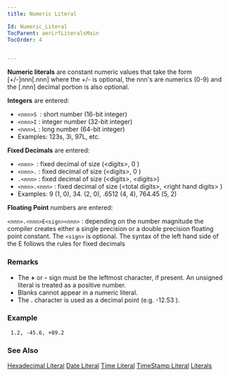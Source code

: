 ```yaml
---
title: Numeric Literal

Id: Numeric_Literal
TocParent: aerLrfLiteralsMain
TocOrder: 4


---
```


**Numeric literals** are constant numeric values that take the form [+/-]nnn[.nnn] where the +/- is optional, the nnn's are numerics (0-9) and the [.nnn] decimal portion is also optional. 

**Integers** are entered:

- <code>&lt;nnn&gt;S </code>: short number (16-bit integer)
- <code>&lt;nnn&gt;I</code> : integer number (32-bit integer)
- <code>&lt;nnn&gt;L</code> : long number (64-bit integer)
- Examples: 123s,
                3i, 97L, etc.

**Fixed Decimals** are entered:

- <code>&lt;nnn&gt; </code>: fixed decimal of size (&lt;digits&gt;, 0 )
- <code>&lt;nnn&gt;.</code> : fixed decimal of size (&lt;digits&gt;, 0 )
- <code>.&lt;nnn&gt;</code> : fixed decimal of size (&lt;digits&gt;, &lt;digits&gt;)
- <code>&lt;nnn&gt;.&lt;nnn&gt;</code> : fixed decimal of size (&lt;total digits&gt;, &lt;right hand digits&gt; )
- Examples: 9 (1, 0), 34. (2, 0), .6512 (4, 4),
                764.45 (5, 2)

**Floating Point** numbers are entered:

<code>&lt;nnn&gt;.&lt;nnn&gt;E&lt;sign&gt;&lt;nnn&gt;</code> : depending on the number magnitude the compiler creates either a single precision or a double precision floating point constant. The <code>&lt;sign&gt;</code> is optional. The syntax of the left hand side of the E follows the rules for fixed decimals 

### Remarks

- The **+** or **-** sign must be the leftmost character, if present. An unsigned literal is treated as a positive number.
- Blanks cannot appear in a numeric literal.
- The **.** character is used as a decimal point (e.g. -12.53 ).

### Example

```
 1.2, -45.6, +89.2         
```

### See Also
[Hexadecimal Literal](Hexadecimal_Literal.html)
[Date Literal](Date_Literals.html)
[Time Literal](Time_Literals.html)
[TimeStamp Literal](Timestamp_Literals.html)
[Literals](aerLrfLiteralsMain.html) 
